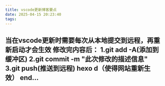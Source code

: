 ```yaml
---
title: vscode更新博客要点
date: 2025-04-15 20:23:40
tags:
---
```


## 
当在vscode更新时需要每次从本地提交到远程，再重新启动才会生效
修改完内容后：
1.git add -A(添加到缓冲区)
2.git commit -m "此次修改的描述信息"
3.git push(推送到远程)
hexo d（使得网站重新生效）
end...
---
